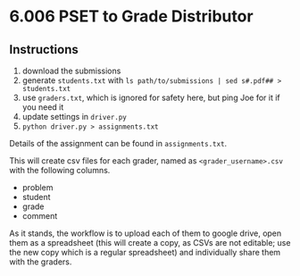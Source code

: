 6.006 PSET to Grade Distributor
===============================

## Instructions

1. download the submissions
2. generate `students.txt` with `ls path/to/submissions | sed s#.pdf## > students.txt`
3. use `graders.txt`, which is ignored for safety here, but ping Joe for it if you need it
4.  update settings in `driver.py`
5. `python driver.py > assignments.txt`

Details of the assignment can be found in `assignments.txt`.

This will create csv files for each grader, named as `<grader_username>.csv` with the following columns.

* problem
* student
* grade
* comment

As it stands, the workflow is to upload each of them to google drive, open them as a spreadsheet (this will create a copy, as CSVs are not editable; use the new copy which is a regular spreadsheet) and individually share them with the graders.
